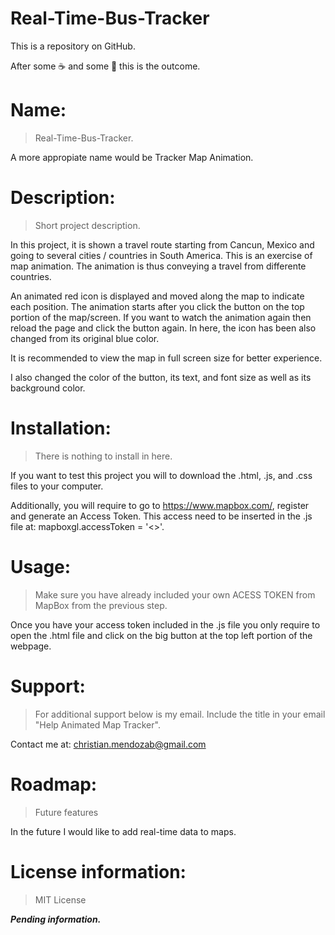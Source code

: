 # Real-Time-Bus-Tracker

This is a repository on GitHub.

After some ☕ and some 🍎 this is the outcome.

# Name:
> Real-Time-Bus-Tracker. 

A more appropiate name would be Tracker Map Animation.

# Description: 
> Short project description. 

In this project, it is shown a travel route starting from Cancun, Mexico and going to several cities / countries in South America. This is an exercise of map animation. The animation is thus conveying a travel from differente countries. 

An animated red icon is displayed and moved along the map to indicate each position. The animation starts after you click the button on the top portion of the map/screen.
If you want to watch the animation again then reload the page and click the button again. In here, the icon has been also changed from its original blue color.

It is recommended to view the map in full screen size for better experience.

I also changed the color of the button, its text, and font size as well as its background color.

# Installation: 
> There is nothing to install in here.

If you want to test this project you will to download the .html, .js, and .css files to your computer. 

Additionally, you will require to go to https://www.mapbox.com/, register and generate an Access Token. This access need to be inserted in the .js file at: mapboxgl.accessToken = '<<INSERT ACCESS TOKEN HERE>>'.

# Usage: 
> Make sure you have already included your own ACESS TOKEN from MapBox from the previous step.

Once you have your access token included in the .js file you only require to open the .html file and click on the big button at the top left portion of the webpage.

# Support: 
> For additional support below is my email. Include the title in your email "Help Animated Map Tracker".

Contact me at: christian.mendozab@gmail.com

# Roadmap: 
> Future features

In the future I would like to add real-time data to maps.

# License information: 
> MIT License

***Pending information.***
